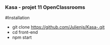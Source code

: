 ### Kasa - projet 11 OpenClassrooms


#Installation 

- git clone https://github.com/Julienjs/Kasa-.git
- cd front-end
- npm start
